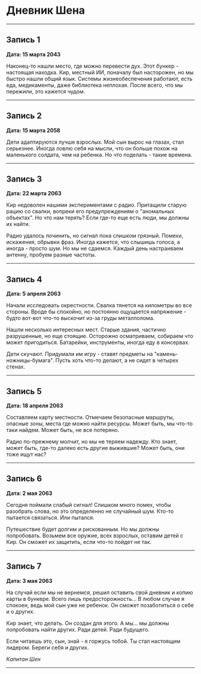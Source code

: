 # Дневник Шена

---

## Запись 1
**Дата: 15 марта 2043**

Наконец-то нашли место, где можно перевести дух. Этот бункер - настоящая находка. Кир, местный ИИ, поначалу был насторожен, но мы быстро нашли общий язык. Системы жизнеобеспечения работают, есть еда, медикаменты, даже библиотека неплохая. После всего, что мы пережили, это кажется чудом.

---

## Запись 2
**Дата: 15 марта 2058**

Дети адаптируются лучше взрослых. Мой сын вырос на глазах, стал серьезнее. Иногда ловлю себя на мысли, что он больше похож на маленького солдата, чем на ребенка. Но что поделать - такие времена.

---

## Запись 3
**Дата: 22 марта 2063**

Кир недоволен нашими экспериментами с радио. Притащили старую рацию со свалки, вопреки его предупреждениям о "аномальных объектах". Но что нам терять? Если где-то еще есть люди, мы должны их найти.

Радио удалось починить, но сигнал пока слишком грязный. Помехи, искажения, обрывки фраз. Иногда кажется, что слышишь голоса, а иногда - просто шум. Но мы не сдаемся. Каждый день настраиваем антенну, пробуем разные частоты.

---

## Запись 4
**Дата: 5 апреля 2063**

Начали исследовать окрестности. Свалка тянется на километры во все стороны. Вроде бы спокойно, но постоянно ощущается напряжение - будто вот-вот что-то выскочит из-за груды металлолома. 

Нашли несколько интересных мест. Старые здания, частично разрушенные, но еще стоящие. Осторожно осматриваем, собираем что может пригодиться. Батарейки, инструменты, иногда еду в консервах.

Дети скучают. Придумали им игру - ставят предметы на "камень-ножницы-бумага". Пусть хоть что-то делают, а не сидят в четырех стенах.

---

## Запись 5
**Дата: 18 апреля 2063**

Составляем карту местности. Отмечаем безопасные маршруты, опасные зоны, места где можно найти ресурсы. Может быть, мы что-то таки найдем. Может быть, не все потеряно.

Радио по-прежнему молчит, но мы не теряем надежду. Кто знает, может быть, где-то далеко есть другие выжившие? Может быть, они тоже ищут нас?

---

## Запись 6
**Дата: 2 мая 2063**

Сегодня поймали слабый сигнал! Слишком много помех, чтобы разобрать слова, но это определенно не случайный шум. Кто-то пытается связаться. Или пытался.

Путешествие будет долгим и рискованным. Но мы должны попробовать. Возьмем все оружие, всех взрослых, оставим детей с Кир. Он сможет их защитить, если что-то пойдет не так.

---

## Запись 7
**Дата: 3 мая 2063**

На случай если мы не вернемся, решил оставить свой дневник и копию карты в бункере. Всего лишь предосторожность... В любом случае я спокоен, ведь мой сын уже не ребенок. Он сможет позаботиться о себе и о других.

Кир знает, что делать. Он создан для этого. А мы... мы должны попробовать найти других. Ради детей. Ради будущего.

Если читаешь это, сын, знай - я горжусь тобой. Ты стал настоящим лидером. Береги себя и других.

*Капитан Шен*

---

